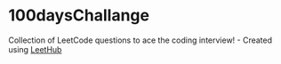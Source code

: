 # 100daysChallange
Collection of LeetCode questions to ace the coding interview! - Created using [LeetHub](https://github.com/QasimWani/LeetHub)
